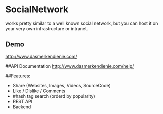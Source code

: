 # SocialNetwork

works pretty similar to a well known social network, 
but you can host it on your very own infrastructure or intranet. 

## Demo
http://www.dasmerkendienie.com/


##API Documentation
http://www.dasmerkendienie.com/help/

##Features:

* Share (Websites, Images, Videos, SourceCode)
* Like / Dislike / Comments
* #hash tag search (orderd by popularity)
* REST API
* Backend

